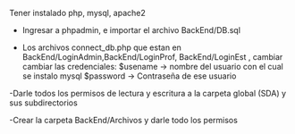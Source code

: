 Tener instalado php, mysql, apache2

- Ingresar a phpadmin, e importar el archivo BackEnd/DB.sql

- Los archivos connect_db.php que estan en BackEnd/LoginAdmin,BackEnd/LoginProf, BackEnd/LoginEst , cambiar cambiar las credenciales:
$usename -> nombre del usuario con el cual se instalo mysql
$password -> Contraseña de ese usuario

-Darle todos los permisos de lectura y escritura a la carpeta global (SDA) y sus subdirectorios

-Crear la carpeta BackEnd/Archivos y darle todo los permisos

